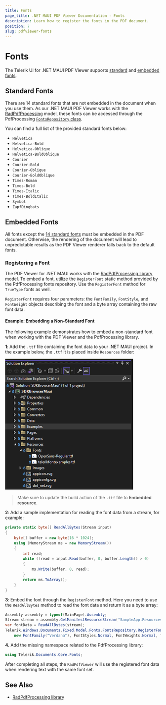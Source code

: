```yaml
---
title: Fonts
page_title: .NET MAUI PDF Viewer Documentation - Fonts
description: Learn how to register the fonts in the PDF document.
position: 7
slug: pdfviewer-fonts
---
```


# Fonts

The Telerik UI for .NET MAUI PDF Viewer supports [standard](#standard-fonts) and [embedded fonts](#embedded-fonts). 

## Standard Fonts

There are 14 standard fonts that are not embedded in the document when you use them. As our .NET MAUI PDF Viewer works with the [RadPdfProcessing](https://docs.telerik.com/devtools/document-processing/libraries/radpdfprocessing/overview) model, these fonts can be accessed through the PdfProcessing [`FontsRepository` class](https://docs.telerik.com/devtools/document-processing/api/telerik.windows.documents.fixed.model.fonts.fontsrepository). 

You can find a full list of the provided standard fonts below:

* `Helvetica`
* `Helvetica-Bold`
* `Helvetica-Oblique`
* `Helvetica-BoldOblique`
* `Courier`
* `Courier-Bold`
* `Courier-Oblique`
* `Courier-BoldOblique`
* `Times-Roman`
* `Times-Bold`
* `Times-Italic`
* `Times-BoldItalic`
* `Symbol`
* `ZapfDingbats`

## Embedded Fonts

All fonts except the [14 standard fonts](#standard-fonts) must be embedded in the PDF document. Otherwise, the rendering of the document will lead to unpredictable results as the PDF Viewer renderer falls back to the default fonts.

### Registering a Font

The PDF Viewer for .NET MAUI works with the [RadPdfProcessing library](https://docs.telerik.com/devtools/document-processing/libraries/radpdfprocessing/overview) model. To embed a font, utilize the `RegisterFont` static method provided by the PdfProcessing fonts repository. Use the `RegisterFont` method for `TrueType` fonts as well.

`RegisterFont` requires four parameters: the `FontFamily`, `FontStyle`, and `FontWeight` objects describing the font and a byte array containing the raw font data.

#### Example: Embedding a Non-Standard Font

The following example demonstrates how to embed a non-standard font when working with the PDF Viewer and the PdfProcessing library.

**1**: Add the `.ttf` file containing the font data to your .NET MAUI project. In the example below, the `.ttf` it is placed inside `Resources` folder:

![.NET MAUI PDF Viewer fonts](images/pdf-fonts.png)

>Make sure to update the build action of the `.ttf` file to **Embedded resource**.

**2**: Add a sample implementation for reading the font data from a stream, for example:

```C#
private static byte[] ReadAllBytes(Stream input)
{
	byte[] buffer = new byte[16 * 1024];
	using (MemoryStream ms = new MemoryStream())
	{
		int read;
		while ((read = input.Read(buffer, 0, buffer.Length)) > 0)
		{
			ms.Write(buffer, 0, read);
		}
		return ms.ToArray();
	}
}
```

**3**: Embed the font through the `RegisterFont` method. Here you need to use the `ReadAllBytes` method to read the font data and return it as a byte array:

```C#
Assembly assembly = typeof(MainPage).Assembly;
Stream stream = assembly.GetManifestResourceStream("SampleApp.Resources.SampleFont.ttf");
var fontData = ReadAllBytes(stream);
Telerik.Windows.Documents.Fixed.Model.Fonts.FontsRepository.RegisterFont(
	new FontFamily("Verdana"), FontStyles.Normal, FontWeights.Normal, fontData);
```

**4.** Add the missing namespace related to the PdfProcessing library:

```C#
using Telerik.Documents.Core.Fonts;
```

After completing all steps, the `RadPdfViewer` will use the registered font data when rendering text with the same font set.

## See Also

- [RadPdfProcessing library](https://docs.telerik.com/devtools/document-processing/libraries/radpdfprocessing/overview)
